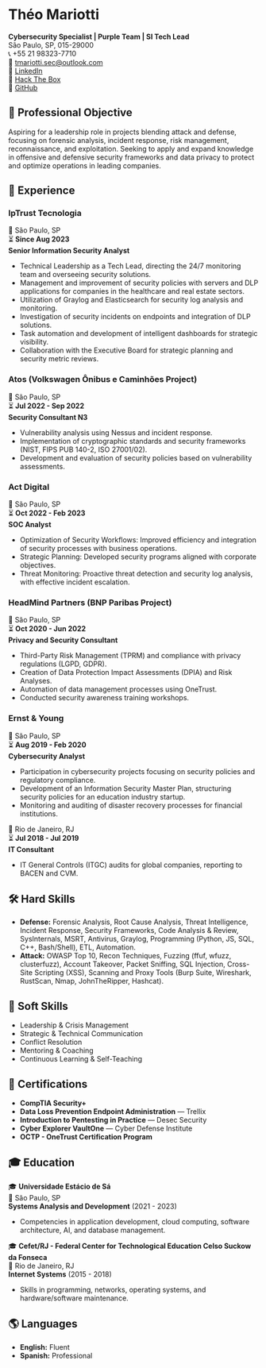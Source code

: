 # Théo Mariotti  
**Cybersecurity Specialist | Purple Team | SI Tech Lead**  
São Paulo, SP, 015-29000  
📞 +55 21 98323-7710  
📧 [tmariotti.sec@outlook.com](mailto:tmariotti.sec@outlook.com)  
🔗 [LinkedIn](https://www.linkedin.com/in/theomariotti)  
🔗 [Hack The Box](https://ctf.hackthebox.com/user/profile/609892)  
🔗 [GitHub](https://github.com/TheoMariott1)  

## 🎯 Professional Objective  
Aspiring for a leadership role in projects blending attack and defense, focusing on forensic analysis, incident response, risk management, reconnaissance, and exploitation. Seeking to apply and expand knowledge in offensive and defensive security frameworks and data privacy to protect and optimize operations in leading companies.  

## 💼 Experience  
### **IpTrust Tecnologia**  
📍 São Paulo, SP  
⏳ **Since Aug 2023**  
**Senior Information Security Analyst**  
- Technical Leadership as a Tech Lead, directing the 24/7 monitoring team and overseeing security solutions.  
- Management and improvement of security policies with servers and DLP applications for companies in the healthcare and real estate sectors.  
- Utilization of Graylog and Elasticsearch for security log analysis and monitoring.  
- Investigation of security incidents on endpoints and integration of DLP solutions.  
- Task automation and development of intelligent dashboards for strategic visibility.  
- Collaboration with the Executive Board for strategic planning and security metric reviews.  

### **Atos (Volkswagen Ônibus e Caminhões Project)**  
📍 São Paulo, SP  
⏳ **Jul 2022 - Sep 2022**  
**Security Consultant N3**  
- Vulnerability analysis using Nessus and incident response.  
- Implementation of cryptographic standards and security frameworks (NIST, FIPS PUB 140-2, ISO 27001/02).  
- Development and evaluation of security policies based on vulnerability assessments.  

### **Act Digital**  
📍 São Paulo, SP  
⏳ **Oct 2022 - Feb 2023**  
**SOC Analyst**  
- Optimization of Security Workflows: Improved efficiency and integration of security processes with business operations.  
- Strategic Planning: Developed security programs aligned with corporate objectives.  
- Threat Monitoring: Proactive threat detection and security log analysis, with effective incident escalation.  

### **HeadMind Partners (BNP Paribas Project)**  
📍 São Paulo, SP  
⏳ **Oct 2020 - Jun 2022**  
**Privacy and Security Consultant**  
- Third-Party Risk Management (TPRM) and compliance with privacy regulations (LGPD, GDPR).  
- Creation of Data Protection Impact Assessments (DPIA) and Risk Analyses.  
- Automation of data management processes using OneTrust.  
- Conducted security awareness training workshops.  

### **Ernst & Young**  
📍 São Paulo, SP  
⏳ **Aug 2019 - Feb 2020**  
**Cybersecurity Analyst**  
- Participation in cybersecurity projects focusing on security policies and regulatory compliance.  
- Development of an Information Security Master Plan, structuring security policies for an education industry startup.  
- Monitoring and auditing of disaster recovery processes for financial institutions.  

📍 Rio de Janeiro, RJ  
⏳ **Jul 2018 - Jul 2019**  
**IT Consultant**  
- IT General Controls (ITGC) audits for global companies, reporting to BACEN and CVM.  

## 🛠️ Hard Skills  
- **Defense:** Forensic Analysis, Root Cause Analysis, Threat Intelligence, Incident Response, Security Frameworks, Code Analysis & Review, SysInternals, MSRT, Antivirus, Graylog, Programming (Python, JS, SQL, C++, Bash/Shell), ETL, Automation.  
- **Attack:** OWASP Top 10, Recon Techniques, Fuzzing (ffuf, wfuzz, clusterfuzz), Account Takeover, Packet Sniffing, SQL Injection, Cross-Site Scripting (XSS), Scanning and Proxy Tools (Burp Suite, Wireshark, RustScan, Nmap, JohnTheRipper, Hashcat).  

## 🌟 Soft Skills  
- Leadership & Crisis Management  
- Strategic & Technical Communication  
- Conflict Resolution  
- Mentoring & Coaching  
- Continuous Learning & Self-Teaching  

## 📝 Certifications  
- **CompTIA Security+**  
- **Data Loss Prevention Endpoint Administration** — Trellix  
- **Introduction to Pentesting in Practice** — Desec Security  
- **Cyber Explorer VaultOne** — Cyber Defense Institute  
- **OCTP - OneTrust Certification Program**  

## 🎓 Education  
🎓 **Universidade Estácio de Sá**  
📍 São Paulo, SP  
**Systems Analysis and Development** (2021 - 2023)  
- Competencies in application development, cloud computing, software architecture, AI, and database management.  

🎓 **Cefet/RJ - Federal Center for Technological Education Celso Suckow da Fonseca**  
📍 Rio de Janeiro, RJ  
**Internet Systems** (2015 - 2018)  
- Skills in programming, networks, operating systems, and hardware/software maintenance.  

## 🌎 Languages  
- **English:** Fluent  
- **Spanish:** Professional  

